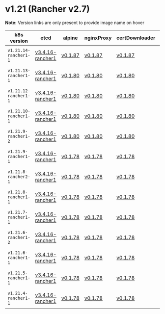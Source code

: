 # v1.21 (Rancher v2.7)

**Note:** Version links are only present to provide image name on hover

| k8s version| etcd| alpine| nginxProxy| certDownloader| kubernetesServicesSidecar| kubedns| dnsmasq| kubednsSidecar| kubednsAutoscaler| coredns| corednsAutoscaler| nodelocal| kubernetes| flannel| flannelCni| calicoNode| calicoCni| calicoControllers| calicoCtl| calicoFlexVol| canalNode| canalCni| canalControllers| canalFlannel| canalFlexVol| weaveNode| weaveCni| podInfraContainer| ingress| ingressBackend| ingressWebhook| metricsServer| windowsPodInfraContainer| aciCniDeployContainer| aciHostContainer| aciOpflexContainer| aciMcastContainer| aciOvsContainer| aciControllerContainer| aciGbpServerContainer| aciOpflexServerContainer |
| ----- | ----- | ----- | ----- | ----- | ----- | ----- | ----- | ----- | ----- | ----- | ----- | ----- | ----- | ----- | ----- | ----- | ----- | ----- | ----- | ----- | ----- | ----- | ----- | ----- | ----- | ----- | ----- | ----- | ----- | ----- | ----- | ----- | ----- | ----- | ----- | ----- | ----- | ----- | ----- | ----- | -----  |
| `v1.21.14-rancher1-1` | [v3.4.16-rancher1](## "rancher/mirrored-coreos-etcd")| [v0.1.87](## "rancher/rke-tools")| [v0.1.87](## "rancher/rke-tools")| [v0.1.87](## "rancher/rke-tools")| [v0.1.87](## "rancher/rke-tools")| [1.17.4](## "rancher/mirrored-k8s-dns-kube-dns")| [1.17.4](## "rancher/mirrored-k8s-dns-dnsmasq-nanny")| [1.17.4](## "rancher/mirrored-k8s-dns-sidecar")| [1.8.3](## "rancher/mirrored-cluster-proportional-autoscaler")| [1.8.4](## "rancher/mirrored-coredns-coredns")| [1.8.3](## "rancher/mirrored-cluster-proportional-autoscaler")| [1.18.0](## "rancher/mirrored-k8s-dns-node-cache")| [v1.21.14-rancher1](## "rancher/hyperkube")| [v0.15.1](## "rancher/mirrored-coreos-flannel")| [v0.3.0-rancher6](## "rancher/flannel-cni")| [v3.19.2](## "rancher/mirrored-calico-node")| [v3.19.2](## "rancher/mirrored-calico-cni")| [v3.19.2](## "rancher/mirrored-calico-kube-controllers")| [v3.19.2](## "rancher/mirrored-calico-ctl")| [v3.19.2](## "rancher/mirrored-calico-pod2daemon-flexvol")| [v3.19.2](## "rancher/mirrored-calico-node")| [v3.19.2](## "rancher/mirrored-calico-cni")| [v3.19.2](## "rancher/mirrored-calico-kube-controllers")| [v0.15.1](## "rancher/mirrored-coreos-flannel")| [v3.19.2](## "rancher/mirrored-calico-pod2daemon-flexvol")| [2.8.1](## "weaveworks/weave-kube")| [2.8.1](## "weaveworks/weave-npc")| [3.6](## "rancher/mirrored-pause")| [nginx-1.2.1-rancher1](## "rancher/nginx-ingress-controller")| [1.5-rancher1](## "rancher/mirrored-nginx-ingress-controller-defaultbackend")| [v1.1.1](## "rancher/mirrored-ingress-nginx-kube-webhook-certgen")| [v0.5.0](## "rancher/mirrored-metrics-server")| [3.6](## "rancher/mirrored-pause")| [5.2.3.2.1d150da](## "noiro/cnideploy")| [5.2.3.2.1d150da](## "noiro/aci-containers-host")| [5.2.3.2.1d150da](## "noiro/opflex")| [5.2.3.2.1d150da](## "noiro/opflex")| [5.2.3.2.1d150da](## "noiro/openvswitch")| [5.2.3.2.1d150da](## "noiro/aci-containers-controller")| [5.2.3.2.1d150da](## "noiro/gbp-server")| [5.2.3.2.1d150da](## "noiro/opflex-server") |
| `v1.21.13-rancher1-1` | [v3.4.16-rancher1](## "rancher/mirrored-coreos-etcd")| [v0.1.80](## "rancher/rke-tools")| [v0.1.80](## "rancher/rke-tools")| [v0.1.80](## "rancher/rke-tools")| [v0.1.80](## "rancher/rke-tools")| [1.17.4](## "rancher/mirrored-k8s-dns-kube-dns")| [1.17.4](## "rancher/mirrored-k8s-dns-dnsmasq-nanny")| [1.17.4](## "rancher/mirrored-k8s-dns-sidecar")| [1.8.3](## "rancher/mirrored-cluster-proportional-autoscaler")| [1.8.4](## "rancher/mirrored-coredns-coredns")| [1.8.3](## "rancher/mirrored-cluster-proportional-autoscaler")| [1.18.0](## "rancher/mirrored-k8s-dns-node-cache")| [v1.21.13-rancher1](## "rancher/hyperkube")| [v0.15.1](## "rancher/mirrored-coreos-flannel")| [v0.3.0-rancher6](## "rancher/flannel-cni")| [v3.19.2](## "rancher/mirrored-calico-node")| [v3.19.2](## "rancher/mirrored-calico-cni")| [v3.19.2](## "rancher/mirrored-calico-kube-controllers")| [v3.19.2](## "rancher/mirrored-calico-ctl")| [v3.19.2](## "rancher/mirrored-calico-pod2daemon-flexvol")| [v3.19.2](## "rancher/mirrored-calico-node")| [v3.19.2](## "rancher/mirrored-calico-cni")| [v3.19.2](## "rancher/mirrored-calico-kube-controllers")| [v0.15.1](## "rancher/mirrored-coreos-flannel")| [v3.19.2](## "rancher/mirrored-calico-pod2daemon-flexvol")| [2.8.1](## "weaveworks/weave-kube")| [2.8.1](## "weaveworks/weave-npc")| [3.6](## "rancher/mirrored-pause")| [nginx-1.2.1-rancher1](## "rancher/nginx-ingress-controller")| [1.5-rancher1](## "rancher/mirrored-nginx-ingress-controller-defaultbackend")| [v1.1.1](## "rancher/mirrored-ingress-nginx-kube-webhook-certgen")| [v0.5.0](## "rancher/mirrored-metrics-server")| [3.6](## "rancher/mirrored-pause")| [5.1.1.0.1ae238a](## "noiro/cnideploy")| [5.1.1.0.1ae238a](## "noiro/aci-containers-host")| [5.1.1.0.1ae238a](## "noiro/opflex")| [5.1.1.0.1ae238a](## "noiro/opflex")| [5.1.1.0.1ae238a](## "noiro/openvswitch")| [5.1.1.0.1ae238a](## "noiro/aci-containers-controller")| [5.1.1.0.1ae238a](## "noiro/gbp-server")| [5.1.1.0.1ae238a](## "noiro/opflex-server") |
| `v1.21.12-rancher1-1` | [v3.4.16-rancher1](## "rancher/mirrored-coreos-etcd")| [v0.1.80](## "rancher/rke-tools")| [v0.1.80](## "rancher/rke-tools")| [v0.1.80](## "rancher/rke-tools")| [v0.1.80](## "rancher/rke-tools")| [1.17.4](## "rancher/mirrored-k8s-dns-kube-dns")| [1.17.4](## "rancher/mirrored-k8s-dns-dnsmasq-nanny")| [1.17.4](## "rancher/mirrored-k8s-dns-sidecar")| [1.8.3](## "rancher/mirrored-cluster-proportional-autoscaler")| [1.8.4](## "rancher/mirrored-coredns-coredns")| [1.8.3](## "rancher/mirrored-cluster-proportional-autoscaler")| [1.18.0](## "rancher/mirrored-k8s-dns-node-cache")| [v1.21.12-rancher1](## "rancher/hyperkube")| [v0.15.1](## "rancher/mirrored-coreos-flannel")| [v0.3.0-rancher6](## "rancher/flannel-cni")| [v3.19.2](## "rancher/mirrored-calico-node")| [v3.19.2](## "rancher/mirrored-calico-cni")| [v3.19.2](## "rancher/mirrored-calico-kube-controllers")| [v3.19.2](## "rancher/mirrored-calico-ctl")| [v3.19.2](## "rancher/mirrored-calico-pod2daemon-flexvol")| [v3.19.2](## "rancher/mirrored-calico-node")| [v3.19.2](## "rancher/mirrored-calico-cni")| [v3.19.2](## "rancher/mirrored-calico-kube-controllers")| [v0.15.1](## "rancher/mirrored-coreos-flannel")| [v3.19.2](## "rancher/mirrored-calico-pod2daemon-flexvol")| [2.8.1](## "weaveworks/weave-kube")| [2.8.1](## "weaveworks/weave-npc")| [3.6](## "rancher/mirrored-pause")| [nginx-1.2.0-rancher1](## "rancher/nginx-ingress-controller")| [1.5-rancher1](## "rancher/mirrored-nginx-ingress-controller-defaultbackend")| [v1.1.1](## "rancher/mirrored-ingress-nginx-kube-webhook-certgen")| [v0.5.0](## "rancher/mirrored-metrics-server")| [3.6](## "rancher/mirrored-pause")| [5.1.1.0.1ae238a](## "noiro/cnideploy")| [5.1.1.0.1ae238a](## "noiro/aci-containers-host")| [5.1.1.0.1ae238a](## "noiro/opflex")| [5.1.1.0.1ae238a](## "noiro/opflex")| [5.1.1.0.1ae238a](## "noiro/openvswitch")| [5.1.1.0.1ae238a](## "noiro/aci-containers-controller")| [5.1.1.0.1ae238a](## "noiro/gbp-server")| [5.1.1.0.1ae238a](## "noiro/opflex-server") |
| `v1.21.10-rancher1-1` | [v3.4.16-rancher1](## "rancher/mirrored-coreos-etcd")| [v0.1.80](## "rancher/rke-tools")| [v0.1.80](## "rancher/rke-tools")| [v0.1.80](## "rancher/rke-tools")| [v0.1.80](## "rancher/rke-tools")| [1.17.4](## "rancher/mirrored-k8s-dns-kube-dns")| [1.17.4](## "rancher/mirrored-k8s-dns-dnsmasq-nanny")| [1.17.4](## "rancher/mirrored-k8s-dns-sidecar")| [1.8.3](## "rancher/mirrored-cluster-proportional-autoscaler")| [1.8.4](## "rancher/mirrored-coredns-coredns")| [1.8.3](## "rancher/mirrored-cluster-proportional-autoscaler")| [1.18.0](## "rancher/mirrored-k8s-dns-node-cache")| [v1.21.10-rancher1](## "rancher/hyperkube")| [v0.15.1](## "rancher/mirrored-coreos-flannel")| [v0.3.0-rancher6](## "rancher/flannel-cni")| [v3.19.2](## "rancher/mirrored-calico-node")| [v3.19.2](## "rancher/mirrored-calico-cni")| [v3.19.2](## "rancher/mirrored-calico-kube-controllers")| [v3.19.2](## "rancher/mirrored-calico-ctl")| [v3.19.2](## "rancher/mirrored-calico-pod2daemon-flexvol")| [v3.19.2](## "rancher/mirrored-calico-node")| [v3.19.2](## "rancher/mirrored-calico-cni")| [v3.19.2](## "rancher/mirrored-calico-kube-controllers")| [v0.15.1](## "rancher/mirrored-coreos-flannel")| [v3.19.2](## "rancher/mirrored-calico-pod2daemon-flexvol")| [2.8.1](## "weaveworks/weave-kube")| [2.8.1](## "weaveworks/weave-npc")| [3.6](## "rancher/mirrored-pause")| [nginx-1.1.0-rancher1](## "rancher/nginx-ingress-controller")| [1.5-rancher1](## "rancher/mirrored-nginx-ingress-controller-defaultbackend")| [v1.1.1](## "rancher/mirrored-ingress-nginx-kube-webhook-certgen")| [v0.5.0](## "rancher/mirrored-metrics-server")| [3.6](## "rancher/mirrored-pause")| [5.1.1.0.1ae238a](## "noiro/cnideploy")| [5.1.1.0.1ae238a](## "noiro/aci-containers-host")| [5.1.1.0.1ae238a](## "noiro/opflex")| [5.1.1.0.1ae238a](## "noiro/opflex")| [5.1.1.0.1ae238a](## "noiro/openvswitch")| [5.1.1.0.1ae238a](## "noiro/aci-containers-controller")| [5.1.1.0.1ae238a](## "noiro/gbp-server")| [5.1.1.0.1ae238a](## "noiro/opflex-server") |
| `v1.21.9-rancher1-2` | [v3.4.16-rancher1](## "rancher/mirrored-coreos-etcd")| [v0.1.80](## "rancher/rke-tools")| [v0.1.80](## "rancher/rke-tools")| [v0.1.80](## "rancher/rke-tools")| [v0.1.80](## "rancher/rke-tools")| [1.17.4](## "rancher/mirrored-k8s-dns-kube-dns")| [1.17.4](## "rancher/mirrored-k8s-dns-dnsmasq-nanny")| [1.17.4](## "rancher/mirrored-k8s-dns-sidecar")| [1.8.3](## "rancher/mirrored-cluster-proportional-autoscaler")| [1.8.4](## "rancher/mirrored-coredns-coredns")| [1.8.3](## "rancher/mirrored-cluster-proportional-autoscaler")| [1.18.0](## "rancher/mirrored-k8s-dns-node-cache")| [v1.21.9-rancher1](## "rancher/hyperkube")| [v0.15.1](## "rancher/mirrored-coreos-flannel")| [v0.3.0-rancher6](## "rancher/flannel-cni")| [v3.19.2](## "rancher/mirrored-calico-node")| [v3.19.2](## "rancher/mirrored-calico-cni")| [v3.19.2](## "rancher/mirrored-calico-kube-controllers")| [v3.19.2](## "rancher/mirrored-calico-ctl")| [v3.19.2](## "rancher/mirrored-calico-pod2daemon-flexvol")| [v3.19.2](## "rancher/mirrored-calico-node")| [v3.19.2](## "rancher/mirrored-calico-cni")| [v3.19.2](## "rancher/mirrored-calico-kube-controllers")| [v0.15.1](## "rancher/mirrored-coreos-flannel")| [v3.19.2](## "rancher/mirrored-calico-pod2daemon-flexvol")| [2.8.1](## "weaveworks/weave-kube")| [2.8.1](## "weaveworks/weave-npc")| [3.6](## "rancher/mirrored-pause")| [nginx-1.1.0-rancher1](## "rancher/nginx-ingress-controller")| [1.5-rancher1](## "rancher/mirrored-nginx-ingress-controller-defaultbackend")| [v1.1.1](## "rancher/mirrored-ingress-nginx-kube-webhook-certgen")| [v0.5.0](## "rancher/mirrored-metrics-server")| [3.6](## "rancher/mirrored-pause")| [5.1.1.0.1ae238a](## "noiro/cnideploy")| [5.1.1.0.1ae238a](## "noiro/aci-containers-host")| [5.1.1.0.1ae238a](## "noiro/opflex")| [5.1.1.0.1ae238a](## "noiro/opflex")| [5.1.1.0.1ae238a](## "noiro/openvswitch")| [5.1.1.0.1ae238a](## "noiro/aci-containers-controller")| [5.1.1.0.1ae238a](## "noiro/gbp-server")| [5.1.1.0.1ae238a](## "noiro/opflex-server") |
| `v1.21.9-rancher1-1` | [v3.4.16-rancher1](## "rancher/mirrored-coreos-etcd")| [v0.1.78](## "rancher/rke-tools")| [v0.1.78](## "rancher/rke-tools")| [v0.1.78](## "rancher/rke-tools")| [v0.1.78](## "rancher/rke-tools")| [1.17.4](## "rancher/mirrored-k8s-dns-kube-dns")| [1.17.4](## "rancher/mirrored-k8s-dns-dnsmasq-nanny")| [1.17.4](## "rancher/mirrored-k8s-dns-sidecar")| [1.8.3](## "rancher/mirrored-cluster-proportional-autoscaler")| [1.8.4](## "rancher/mirrored-coredns-coredns")| [1.8.3](## "rancher/mirrored-cluster-proportional-autoscaler")| [1.18.0](## "rancher/mirrored-k8s-dns-node-cache")| [v1.21.9-rancher1](## "rancher/hyperkube")| [v0.15.1](## "rancher/mirrored-coreos-flannel")| [v0.3.0-rancher6](## "rancher/flannel-cni")| [v3.19.2](## "rancher/mirrored-calico-node")| [v3.19.2](## "rancher/mirrored-calico-cni")| [v3.19.2](## "rancher/mirrored-calico-kube-controllers")| [v3.19.2](## "rancher/mirrored-calico-ctl")| [v3.19.2](## "rancher/mirrored-calico-pod2daemon-flexvol")| [v3.19.2](## "rancher/mirrored-calico-node")| [v3.19.2](## "rancher/mirrored-calico-cni")| [v3.19.2](## "rancher/mirrored-calico-kube-controllers")| [v0.15.1](## "rancher/mirrored-coreos-flannel")| [v3.19.2](## "rancher/mirrored-calico-pod2daemon-flexvol")| [2.8.1](## "weaveworks/weave-kube")| [2.8.1](## "weaveworks/weave-npc")| [3.4.1](## "rancher/mirrored-pause")| [nginx-1.1.0-rancher1](## "rancher/nginx-ingress-controller")| [1.5-rancher1](## "rancher/mirrored-nginx-ingress-controller-defaultbackend")| [v1.1.1](## "rancher/mirrored-ingress-nginx-kube-webhook-certgen")| [v0.5.0](## "rancher/mirrored-metrics-server")| [v0.1.6](## "rancher/kubelet-pause")| [5.1.1.0.1ae238a](## "noiro/cnideploy")| [5.1.1.0.1ae238a](## "noiro/aci-containers-host")| [5.1.1.0.1ae238a](## "noiro/opflex")| [5.1.1.0.1ae238a](## "noiro/opflex")| [5.1.1.0.1ae238a](## "noiro/openvswitch")| [5.1.1.0.1ae238a](## "noiro/aci-containers-controller")| [5.1.1.0.1ae238a](## "noiro/gbp-server")| [5.1.1.0.1ae238a](## "noiro/opflex-server") |
| `v1.21.8-rancher2-1` | [v3.4.16-rancher1](## "rancher/mirrored-coreos-etcd")| [v0.1.78](## "rancher/rke-tools")| [v0.1.78](## "rancher/rke-tools")| [v0.1.78](## "rancher/rke-tools")| [v0.1.78](## "rancher/rke-tools")| [1.17.4](## "rancher/mirrored-k8s-dns-kube-dns")| [1.17.4](## "rancher/mirrored-k8s-dns-dnsmasq-nanny")| [1.17.4](## "rancher/mirrored-k8s-dns-sidecar")| [1.8.3](## "rancher/mirrored-cluster-proportional-autoscaler")| [1.8.4](## "rancher/mirrored-coredns-coredns")| [1.8.3](## "rancher/mirrored-cluster-proportional-autoscaler")| [1.18.0](## "rancher/mirrored-k8s-dns-node-cache")| [v1.21.8-rancher2](## "rancher/hyperkube")| [v0.15.1](## "rancher/mirrored-coreos-flannel")| [v0.3.0-rancher6](## "rancher/flannel-cni")| [v3.19.2](## "rancher/mirrored-calico-node")| [v3.19.2](## "rancher/mirrored-calico-cni")| [v3.19.2](## "rancher/mirrored-calico-kube-controllers")| [v3.19.2](## "rancher/mirrored-calico-ctl")| [v3.19.2](## "rancher/mirrored-calico-pod2daemon-flexvol")| [v3.19.2](## "rancher/mirrored-calico-node")| [v3.19.2](## "rancher/mirrored-calico-cni")| [v3.19.2](## "rancher/mirrored-calico-kube-controllers")| [v0.15.1](## "rancher/mirrored-coreos-flannel")| [v3.19.2](## "rancher/mirrored-calico-pod2daemon-flexvol")| [2.8.1](## "weaveworks/weave-kube")| [2.8.1](## "weaveworks/weave-npc")| [3.4.1](## "rancher/mirrored-pause")| [nginx-0.49.3-rancher1](## "rancher/nginx-ingress-controller")| [1.5-rancher1](## "rancher/mirrored-nginx-ingress-controller-defaultbackend")| [v1.1.1](## "rancher/mirrored-ingress-nginx-kube-webhook-certgen")| [v0.5.0](## "rancher/mirrored-metrics-server")| [v0.1.6](## "rancher/kubelet-pause")| [5.1.1.0.1ae238a](## "noiro/cnideploy")| [5.1.1.0.1ae238a](## "noiro/aci-containers-host")| [5.1.1.0.1ae238a](## "noiro/opflex")| [5.1.1.0.1ae238a](## "noiro/opflex")| [5.1.1.0.1ae238a](## "noiro/openvswitch")| [5.1.1.0.1ae238a](## "noiro/aci-containers-controller")| [5.1.1.0.1ae238a](## "noiro/gbp-server")| [5.1.1.0.1ae238a](## "noiro/opflex-server") |
| `v1.21.8-rancher1-1` | [v3.4.16-rancher1](## "rancher/mirrored-coreos-etcd")| [v0.1.78](## "rancher/rke-tools")| [v0.1.78](## "rancher/rke-tools")| [v0.1.78](## "rancher/rke-tools")| [v0.1.78](## "rancher/rke-tools")| [1.17.4](## "rancher/mirrored-k8s-dns-kube-dns")| [1.17.4](## "rancher/mirrored-k8s-dns-dnsmasq-nanny")| [1.17.4](## "rancher/mirrored-k8s-dns-sidecar")| [1.8.3](## "rancher/mirrored-cluster-proportional-autoscaler")| [1.8.4](## "rancher/mirrored-coredns-coredns")| [1.8.3](## "rancher/mirrored-cluster-proportional-autoscaler")| [1.18.0](## "rancher/mirrored-k8s-dns-node-cache")| [v1.21.8-rancher1](## "rancher/hyperkube")| [v0.15.1](## "rancher/mirrored-coreos-flannel")| [v0.3.0-rancher6](## "rancher/flannel-cni")| [v3.19.2](## "rancher/mirrored-calico-node")| [v3.19.2](## "rancher/mirrored-calico-cni")| [v3.19.2](## "rancher/mirrored-calico-kube-controllers")| [v3.19.2](## "rancher/mirrored-calico-ctl")| [v3.19.2](## "rancher/mirrored-calico-pod2daemon-flexvol")| [v3.19.2](## "rancher/mirrored-calico-node")| [v3.19.2](## "rancher/mirrored-calico-cni")| [v3.19.2](## "rancher/mirrored-calico-kube-controllers")| [v0.15.1](## "rancher/mirrored-coreos-flannel")| [v3.19.2](## "rancher/mirrored-calico-pod2daemon-flexvol")| [2.8.1](## "weaveworks/weave-kube")| [2.8.1](## "weaveworks/weave-npc")| [3.4.1](## "rancher/mirrored-pause")| [nginx-0.49.3-rancher1](## "rancher/nginx-ingress-controller")| [1.5-rancher1](## "rancher/mirrored-nginx-ingress-controller-defaultbackend")| [v1.1.1](## "rancher/mirrored-ingress-nginx-kube-webhook-certgen")| [v0.5.0](## "rancher/mirrored-metrics-server")| [v0.1.6](## "rancher/kubelet-pause")| [5.1.1.0.1ae238a](## "noiro/cnideploy")| [5.1.1.0.1ae238a](## "noiro/aci-containers-host")| [5.1.1.0.1ae238a](## "noiro/opflex")| [5.1.1.0.1ae238a](## "noiro/opflex")| [5.1.1.0.1ae238a](## "noiro/openvswitch")| [5.1.1.0.1ae238a](## "noiro/aci-containers-controller")| [5.1.1.0.1ae238a](## "noiro/gbp-server")| [5.1.1.0.1ae238a](## "noiro/opflex-server") |
| `v1.21.7-rancher1-1` | [v3.4.16-rancher1](## "rancher/mirrored-coreos-etcd")| [v0.1.78](## "rancher/rke-tools")| [v0.1.78](## "rancher/rke-tools")| [v0.1.78](## "rancher/rke-tools")| [v0.1.78](## "rancher/rke-tools")| [1.17.4](## "rancher/mirrored-k8s-dns-kube-dns")| [1.17.4](## "rancher/mirrored-k8s-dns-dnsmasq-nanny")| [1.17.4](## "rancher/mirrored-k8s-dns-sidecar")| [1.8.3](## "rancher/mirrored-cluster-proportional-autoscaler")| [1.8.4](## "rancher/mirrored-coredns-coredns")| [1.8.3](## "rancher/mirrored-cluster-proportional-autoscaler")| [1.18.0](## "rancher/mirrored-k8s-dns-node-cache")| [v1.21.7-rancher1](## "rancher/hyperkube")| [v0.15.1](## "rancher/mirrored-coreos-flannel")| [v0.3.0-rancher6](## "rancher/flannel-cni")| [v3.19.2](## "rancher/mirrored-calico-node")| [v3.19.2](## "rancher/mirrored-calico-cni")| [v3.19.2](## "rancher/mirrored-calico-kube-controllers")| [v3.19.2](## "rancher/mirrored-calico-ctl")| [v3.19.2](## "rancher/mirrored-calico-pod2daemon-flexvol")| [v3.19.2](## "rancher/mirrored-calico-node")| [v3.19.2](## "rancher/mirrored-calico-cni")| [v3.19.2](## "rancher/mirrored-calico-kube-controllers")| [v0.15.1](## "rancher/mirrored-coreos-flannel")| [v3.19.2](## "rancher/mirrored-calico-pod2daemon-flexvol")| [2.8.1](## "weaveworks/weave-kube")| [2.8.1](## "weaveworks/weave-npc")| [3.4.1](## "rancher/mirrored-pause")| [nginx-0.49.3-rancher1](## "rancher/nginx-ingress-controller")| [1.5-rancher1](## "rancher/mirrored-nginx-ingress-controller-defaultbackend")| [v1.1.1](## "rancher/mirrored-ingress-nginx-kube-webhook-certgen")| [v0.5.0](## "rancher/mirrored-metrics-server")| [v0.1.6](## "rancher/kubelet-pause")| [5.1.1.0.1ae238a](## "noiro/cnideploy")| [5.1.1.0.1ae238a](## "noiro/aci-containers-host")| [5.1.1.0.1ae238a](## "noiro/opflex")| [5.1.1.0.1ae238a](## "noiro/opflex")| [5.1.1.0.1ae238a](## "noiro/openvswitch")| [5.1.1.0.1ae238a](## "noiro/aci-containers-controller")| [5.1.1.0.1ae238a](## "noiro/gbp-server")| [5.1.1.0.1ae238a](## "noiro/opflex-server") |
| `v1.21.6-rancher1-2` | [v3.4.16-rancher1](## "rancher/mirrored-coreos-etcd")| [v0.1.78](## "rancher/rke-tools")| [v0.1.78](## "rancher/rke-tools")| [v0.1.78](## "rancher/rke-tools")| [v0.1.78](## "rancher/rke-tools")| [1.17.4](## "rancher/mirrored-k8s-dns-kube-dns")| [1.17.4](## "rancher/mirrored-k8s-dns-dnsmasq-nanny")| [1.17.4](## "rancher/mirrored-k8s-dns-sidecar")| [1.8.3](## "rancher/mirrored-cluster-proportional-autoscaler")| [1.8.4](## "rancher/mirrored-coredns-coredns")| [1.8.3](## "rancher/mirrored-cluster-proportional-autoscaler")| [1.18.0](## "rancher/mirrored-k8s-dns-node-cache")| [v1.21.6-rancher1](## "rancher/hyperkube")| [v0.15.1](## "rancher/mirrored-coreos-flannel")| [v0.3.0-rancher6](## "rancher/flannel-cni")| [v3.19.2](## "rancher/mirrored-calico-node")| [v3.19.2](## "rancher/mirrored-calico-cni")| [v3.19.2](## "rancher/mirrored-calico-kube-controllers")| [v3.19.2](## "rancher/mirrored-calico-ctl")| [v3.19.2](## "rancher/mirrored-calico-pod2daemon-flexvol")| [v3.19.2](## "rancher/mirrored-calico-node")| [v3.19.2](## "rancher/mirrored-calico-cni")| [v3.19.2](## "rancher/mirrored-calico-kube-controllers")| [v0.15.1](## "rancher/mirrored-coreos-flannel")| [v3.19.2](## "rancher/mirrored-calico-pod2daemon-flexvol")| [2.8.1](## "weaveworks/weave-kube")| [2.8.1](## "weaveworks/weave-npc")| [3.4.1](## "rancher/mirrored-pause")| [nginx-0.49.3-rancher1](## "rancher/nginx-ingress-controller")| [1.5-rancher1](## "rancher/mirrored-nginx-ingress-controller-defaultbackend")| [v1.1.1](## "rancher/mirrored-ingress-nginx-kube-webhook-certgen")| [v0.5.0](## "rancher/mirrored-metrics-server")| [v0.1.6](## "rancher/kubelet-pause")| [5.1.1.0.1ae238a](## "noiro/cnideploy")| [5.1.1.0.1ae238a](## "noiro/aci-containers-host")| [5.1.1.0.1ae238a](## "noiro/opflex")| [5.1.1.0.1ae238a](## "noiro/opflex")| [5.1.1.0.1ae238a](## "noiro/openvswitch")| [5.1.1.0.1ae238a](## "noiro/aci-containers-controller")| [5.1.1.0.1ae238a](## "noiro/gbp-server")| [5.1.1.0.1ae238a](## "noiro/opflex-server") |
| `v1.21.6-rancher1-1` | [v3.4.16-rancher1](## "rancher/mirrored-coreos-etcd")| [v0.1.78](## "rancher/rke-tools")| [v0.1.78](## "rancher/rke-tools")| [v0.1.78](## "rancher/rke-tools")| [v0.1.78](## "rancher/rke-tools")| [1.17.4](## "rancher/mirrored-k8s-dns-kube-dns")| [1.17.4](## "rancher/mirrored-k8s-dns-dnsmasq-nanny")| [1.17.4](## "rancher/mirrored-k8s-dns-sidecar")| [1.8.3](## "rancher/mirrored-cluster-proportional-autoscaler")| [1.8.4](## "rancher/mirrored-coredns-coredns")| [1.8.3](## "rancher/mirrored-cluster-proportional-autoscaler")| [1.18.0](## "rancher/mirrored-k8s-dns-node-cache")| [v1.21.6-rancher1](## "rancher/hyperkube")| [v0.14.0](## "rancher/mirrored-coreos-flannel")| [v0.3.0-rancher6](## "rancher/flannel-cni")| [v3.19.2](## "rancher/mirrored-calico-node")| [v3.19.2](## "rancher/mirrored-calico-cni")| [v3.19.2](## "rancher/mirrored-calico-kube-controllers")| [v3.19.2](## "rancher/mirrored-calico-ctl")| [v3.19.2](## "rancher/mirrored-calico-pod2daemon-flexvol")| [v3.19.2](## "rancher/mirrored-calico-node")| [v3.19.2](## "rancher/mirrored-calico-cni")| [v3.19.2](## "rancher/mirrored-calico-kube-controllers")| [v0.14.0](## "rancher/mirrored-coreos-flannel")| [v3.19.2](## "rancher/mirrored-calico-pod2daemon-flexvol")| [2.8.1](## "weaveworks/weave-kube")| [2.8.1](## "weaveworks/weave-npc")| [3.4.1](## "rancher/mirrored-pause")| [nginx-0.49.3-rancher1](## "rancher/nginx-ingress-controller")| [1.5-rancher1](## "rancher/mirrored-nginx-ingress-controller-defaultbackend")| [v1.1.1](## "rancher/mirrored-ingress-nginx-kube-webhook-certgen")| [v0.5.0](## "rancher/mirrored-metrics-server")| [v0.1.6](## "rancher/kubelet-pause")| [5.1.1.0.1ae238a](## "noiro/cnideploy")| [5.1.1.0.1ae238a](## "noiro/aci-containers-host")| [5.1.1.0.1ae238a](## "noiro/opflex")| [5.1.1.0.1ae238a](## "noiro/opflex")| [5.1.1.0.1ae238a](## "noiro/openvswitch")| [5.1.1.0.1ae238a](## "noiro/aci-containers-controller")| [5.1.1.0.1ae238a](## "noiro/gbp-server")| [5.1.1.0.1ae238a](## "noiro/opflex-server") |
| `v1.21.5-rancher1-1` | [v3.4.16-rancher1](## "rancher/mirrored-coreos-etcd")| [v0.1.78](## "rancher/rke-tools")| [v0.1.78](## "rancher/rke-tools")| [v0.1.78](## "rancher/rke-tools")| [v0.1.78](## "rancher/rke-tools")| [1.17.4](## "rancher/mirrored-k8s-dns-kube-dns")| [1.17.4](## "rancher/mirrored-k8s-dns-dnsmasq-nanny")| [1.17.4](## "rancher/mirrored-k8s-dns-sidecar")| [1.8.3](## "rancher/mirrored-cluster-proportional-autoscaler")| [1.8.4](## "rancher/mirrored-coredns-coredns")| [1.8.3](## "rancher/mirrored-cluster-proportional-autoscaler")| [1.18.0](## "rancher/mirrored-k8s-dns-node-cache")| [v1.21.5-rancher1](## "rancher/hyperkube")| [v0.14.0](## "rancher/mirrored-coreos-flannel")| [v0.3.0-rancher6](## "rancher/flannel-cni")| [v3.19.2](## "rancher/mirrored-calico-node")| [v3.19.2](## "rancher/mirrored-calico-cni")| [v3.19.2](## "rancher/mirrored-calico-kube-controllers")| [v3.19.2](## "rancher/mirrored-calico-ctl")| [v3.19.2](## "rancher/mirrored-calico-pod2daemon-flexvol")| [v3.19.2](## "rancher/mirrored-calico-node")| [v3.19.2](## "rancher/mirrored-calico-cni")| [v3.19.2](## "rancher/mirrored-calico-kube-controllers")| [v0.14.0](## "rancher/mirrored-coreos-flannel")| [v3.19.2](## "rancher/mirrored-calico-pod2daemon-flexvol")| [2.8.1](## "weaveworks/weave-kube")| [2.8.1](## "weaveworks/weave-npc")| [3.4.1](## "rancher/mirrored-pause")| [nginx-0.48.1-rancher1](## "rancher/nginx-ingress-controller")| [1.5-rancher1](## "rancher/mirrored-nginx-ingress-controller-defaultbackend")| [v1.5.1](## "rancher/mirrored-jettech-kube-webhook-certgen")| [v0.5.0](## "rancher/mirrored-metrics-server")| [v0.1.6](## "rancher/kubelet-pause")| [5.1.1.0.1ae238a](## "noiro/cnideploy")| [5.1.1.0.1ae238a](## "noiro/aci-containers-host")| [5.1.1.0.1ae238a](## "noiro/opflex")| [5.1.1.0.1ae238a](## "noiro/opflex")| [5.1.1.0.1ae238a](## "noiro/openvswitch")| [5.1.1.0.1ae238a](## "noiro/aci-containers-controller")| [5.1.1.0.1ae238a](## "noiro/gbp-server")| [5.1.1.0.1ae238a](## "noiro/opflex-server") |
| `v1.21.4-rancher1-1` | [v3.4.16-rancher1](## "rancher/mirrored-coreos-etcd")| [v0.1.78](## "rancher/rke-tools")| [v0.1.78](## "rancher/rke-tools")| [v0.1.78](## "rancher/rke-tools")| [v0.1.78](## "rancher/rke-tools")| [1.17.4](## "rancher/mirrored-k8s-dns-kube-dns")| [1.17.4](## "rancher/mirrored-k8s-dns-dnsmasq-nanny")| [1.17.4](## "rancher/mirrored-k8s-dns-sidecar")| [1.8.3](## "rancher/mirrored-cluster-proportional-autoscaler")| [1.8.4](## "rancher/mirrored-coredns-coredns")| [1.8.3](## "rancher/mirrored-cluster-proportional-autoscaler")| [1.18.0](## "rancher/mirrored-k8s-dns-node-cache")| [v1.21.4-rancher1](## "rancher/hyperkube")| [v0.14.0](## "rancher/mirrored-coreos-flannel")| [v0.3.0-rancher6](## "rancher/flannel-cni")| [v3.19.2](## "rancher/mirrored-calico-node")| [v3.19.2](## "rancher/mirrored-calico-cni")| [v3.19.2](## "rancher/mirrored-calico-kube-controllers")| [v3.19.2](## "rancher/mirrored-calico-ctl")| [v3.19.2](## "rancher/mirrored-calico-pod2daemon-flexvol")| [v3.19.2](## "rancher/mirrored-calico-node")| [v3.19.2](## "rancher/mirrored-calico-cni")| [v3.19.2](## "rancher/mirrored-calico-kube-controllers")| [v0.14.0](## "rancher/mirrored-coreos-flannel")| [v3.19.2](## "rancher/mirrored-calico-pod2daemon-flexvol")| [2.8.1](## "weaveworks/weave-kube")| [2.8.1](## "weaveworks/weave-npc")| [3.4.1](## "rancher/mirrored-pause")| [nginx-0.48.1-rancher1](## "rancher/nginx-ingress-controller")| [1.5-rancher1](## "rancher/mirrored-nginx-ingress-controller-defaultbackend")| [v1.5.1](## "rancher/mirrored-jettech-kube-webhook-certgen")| [v0.5.0](## "rancher/mirrored-metrics-server")| [v0.1.6](## "rancher/kubelet-pause")| [5.1.1.0.1ae238a](## "noiro/cnideploy")| [5.1.1.0.1ae238a](## "noiro/aci-containers-host")| [5.1.1.0.1ae238a](## "noiro/opflex")| [5.1.1.0.1ae238a](## "noiro/opflex")| [5.1.1.0.1ae238a](## "noiro/openvswitch")| [5.1.1.0.1ae238a](## "noiro/aci-containers-controller")| [5.1.1.0.1ae238a](## "noiro/gbp-server")| [5.1.1.0.1ae238a](## "noiro/opflex-server") |



